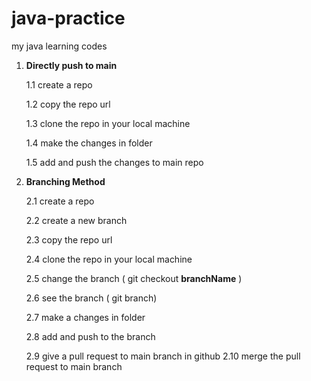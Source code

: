 # java-practice
my java learning codes

1. **Directly push to main**
   
     1.1 create a repo

     1.2 copy the repo url

     1.3 clone the repo in your local machine 

     1.4 make the changes in folder

     1.5 add and push the changes to main repo

3. **Branching Method**

    2.1 create a repo

   2.2 create a new branch

   2.3 copy the repo url

   2.4 clone the repo in your local machine

   2.5 change the branch ( git checkout **branchName** )

   2.6 see the branch ( git branch)

   2.7 make a changes in folder

   2.8 add and push to the branch

   2.9 give a pull request to main branch in github
   2.10 merge the pull request to main branch
